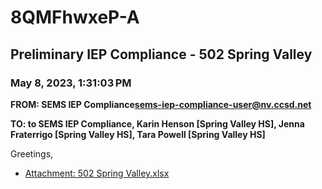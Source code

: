 # 8QMFhwxeP-A
## Preliminary IEP Compliance - 502 Spring Valley
### May 8, 2023, 1:31:03 PM
**FROM: SEMS IEP Compliance<sems-iep-compliance-user@nv.ccsd.net>**

**TO: to SEMS IEP Compliance, Karin Henson [Spring Valley HS], Jenna Fraterrigo [Spring Valley HS], Tara Powell [Spring Valley HS]**


Greetings, 





* [Attachment: 502 Spring Valley.xlsx](8QMFhwxeP-A-attachment-1.xlsx)

